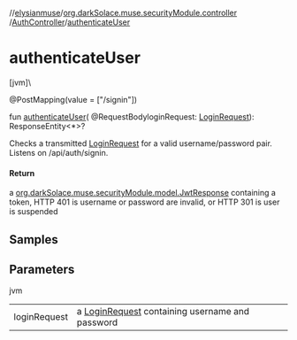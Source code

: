 //[elysianmuse](../../../index.md)/[org.darkSolace.muse.securityModule.controller](../index.md)
/[AuthController](index.md)/[authenticateUser](authenticate-user.md)

# authenticateUser

[jvm]\

@PostMapping(value = ["/signin"])

fun [authenticateUser](authenticate-user.md)(
@RequestBodyloginRequest: [LoginRequest](../../org.darkSolace.muse.securityModule.model/-login-request/index.md)):
ResponseEntity&lt;*&gt;?

Checks a transmitted [LoginRequest](../../org.darkSolace.muse.securityModule.model/-login-request/index.md) for a valid
username/password pair. Listens on /api/auth/signin.

#### Return

a [org.darkSolace.muse.securityModule.model.JwtResponse](../../org.darkSolace.muse.securityModule.model/-jwt-response/index.md)
containing a token, HTTP 401 is username or password are invalid, or HTTP 301 is user is suspended

## Samples

## Parameters

jvm

| | |
|---|---|
| loginRequest | a [LoginRequest](../../org.darkSolace.muse.securityModule.model/-login-request/index.md) containing username and password |
